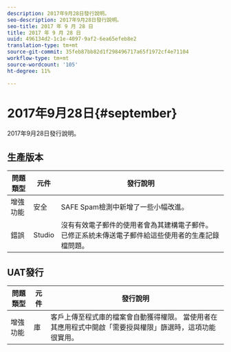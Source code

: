 ```yaml
---
description: 2017年9月28日發行說明。
seo-description: 2017年9月28日發行說明。
seo-title: 2017 年 9 月 28 日
title: 2017 年 9 月 28 日
uuid: 496134d2-1c1e-4097-9af2-6ea65efeb8e2
translation-type: tm+mt
source-git-commit: 35feb87bb82d1f298496717a65f1972cf4e71104
workflow-type: tm+mt
source-wordcount: '105'
ht-degree: 11%

---
```



# 2017年9月28日{#september}

2017年9月28日發行說明。

## 生產版本

| **問題類型** | **元件** | **發行說明** |
|---|---|---|
| 增強功能 | 安全 | SAFE Spam檢測中新增了一些小幅改進。 |
| 錯誤 | Studio | 沒有有效電子郵件的使用者會為其建構電子郵件。 已修正系統未傳送電子郵件給這些使用者的生產記錄檔問題。 |

## UAT發行

| **問題類型** | **元件** | **發行說明** |
|---|---|---|
| 增強功能 | 庫 | 客戶上傳至程式庫的檔案會自動獲得權限。 當使用者在其應用程式中開啟「需要授與權限」篩選時，這項功能很實用。 |

